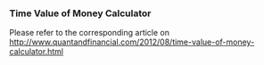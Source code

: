 ### Time Value of Money Calculator

Please refer to the corresponding article on http://www.quantandfinancial.com/2012/08/time-value-of-money-calculator.html

